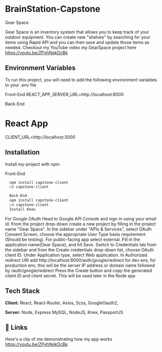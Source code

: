 # BrainStation-Capstone

Gear Space

Gear Space is an inventory system that allows you to keep track of your outdoor equipment. You can create new "shelves" by searching for your items using Rapid API and you can then save and update those items as needed. Checkout my YouTube video my GearSpace project here https://youtu.be/ZPxhNqkDcBk

## Environment Variables

To run this project, you will need to add the following environment variables to your .env file

Front-End
REACT_APP_SERVER_URL=http://localhost:8000

Back-End

# React App

CLIENT_URL=http://localhost:3000

## Installation

Install my-project with npm

Front-End

```bash
  npm install capstone-client
  cd capstone-client

  Back-End
  npm install capstone-client
  cd capstone-client
  Install Knex

```

For Google OAuth
Head to Google API Console and sign in using your email id.
From the project drop-down create a new project by filling in the project name "Gear Space".
In the sidebar under "APIs & Services", select OAuth Consent Screen, choose the appropriate User Type basis requirement (Should be testing). For public-facing app select external.
Fill in the application name(Gear Space), and hit Save.
Switch to Credentials tab from the sidebar and from the Create credentials drop-down list, choose OAuth client ID.
Under Application type, select Web application.
In Authorized redirect URI add http://localhost:8000/auth/google/redirect for dev env, for production env, this will be the server IP address or domain name followed by /auth/google/redirect
Press the Create button and copy the generated client ID and client secret. This will be used later in the Node app

## Tech Stack

**Client:** React, React-Router, Axios, Scss, GoogleOauth2,

**Server:** Node, Express
MySQL, NodeJS, Knex, PassportJS

## 🔗 Links
Here's a clip of me demonstrating how my app works https://youtu.be/ZPxhNqkDcBk
